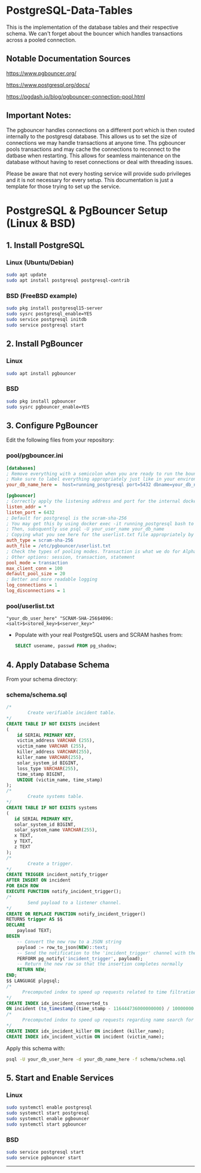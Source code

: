 # PostgreSQL-Data-Tables
This is the implementation of the database tables and their respective schema. We can't forget about the bouncer which handles transactions across a pooled connection.

## Notable Documentation Sources
https://www.pgbouncer.org/

https://www.postgresql.org/docs/

https://pgdash.io/blog/pgbouncer-connection-pool.html

## Important Notes:
The pgbouncer handles connections on a different port which is then routed internally to the postgresql database. This allows us to set the size of connections we may handle transactions at anyone time. Ths pgbouncer pools transactions and may cache the connections to reconnect to the datbase when restarting. This allows for seamless maintenance on the database without having to reset connections or deal with threading issues. 

Please be aware that not every hosting service will provide sudo privileges and it is not necessary for every setup. This documentation is just a template for those trying to set up the service.

# PostgreSQL & PgBouncer Setup (Linux & BSD)

## 1. Install PostgreSQL

### Linux (Ubuntu/Debian)
```sh
sudo apt update
sudo apt install postgresql postgresql-contrib
```
### BSD (FreeBSD example)
```sh
sudo pkg install postgresql15-server
sudo sysrc postgresql_enable=YES
sudo service postgresql initdb
sudo service postgresql start
```

## 2. Install PgBouncer

### Linux
```sh
sudo apt install pgbouncer
```
### BSD
```sh
sudo pkg install pgbouncer
sudo sysrc pgbouncer_enable=YES
```

## 3. Configure PgBouncer

Edit the following files from your repository:

### pool/pgbouncer.ini
```ini
[databases]
; Remove everything with a semicolon when you are ready to run the bouncer service. Otherwise, it will throw an error.
; Make sure to label everything appropriately just like in your environment from docker-compose.yml
your_db_name_here =  host=running_postgresql port=5432 dbname=your_db_name_here user=your_db_user_here password=your_db_password

[pgbouncer]
; Correctly apply the listening address and port for the internal docker or system network
listen_addr = *
listen_port = 6432
; Default for postgresql is the scram-sha-256
; You may get this by using docker exec -it running_postgresql bash to step inside the postgresql container.
; Then, subsquently use psql -U your_user_name your_db_name
; Copying what you see here for the userlist.txt file appropriately by running this command: SELECT usename, passwd FROM pg_shadow;
auth_type = scram-sha-256
auth_file = /etc/pgbouncer/userlist.txt
; Check the types of pooling modes. Transaction is what we do for Alpha-Strike more generally. Many connections opening and closing on a pool.
; Other options: session, transaction, statement
pool_mode = transaction
max_client_conn = 100
default_pool_size = 20
; Better and more readable logging
log_connections = 1
log_disconnections = 1
```

### pool/userlist.txt
```text
"your_db_user_here" "SCRAM-SHA-256$4096:<salt>$<stored_key>$<server_key>"
```
- Populate with your real PostgreSQL users and SCRAM hashes from:  
  ```sql
  SELECT usename, passwd FROM pg_shadow;
  ```

## 4. Apply Database Schema

From your schema directory:

### schema/schema.sql
```sql
/*
        Create verifiable incident table.
*/
CREATE TABLE IF NOT EXISTS incident
(
    id SERIAL PRIMARY KEY,
    victim_address VARCHAR (255),
    victim_name VARCHAR (255),
    killer_address VARCHAR(255),
    killer_name VARCHAR(255),
    solar_system_id BIGINT,
    loss_type VARCHAR(255),
    time_stamp BIGINT,
    UNIQUE (victim_name, time_stamp)
);
/*
        Create systems table.
*/
CREATE TABLE IF NOT EXISTS systems
(
   id SERIAL PRIMARY KEY,
   solar_system_id BIGINT,
   solar_system_name VARCHAR(255),
   x TEXT,
   y TEXT,
   z TEXT
);
/*
        Create a trigger.
*/
CREATE TRIGGER incident_notify_trigger
AFTER INSERT ON incident
FOR EACH ROW
EXECUTE FUNCTION notify_incident_trigger();
/*
        Send payload to a listener channel.
*/
CREATE OR REPLACE FUNCTION notify_incident_trigger()
RETURNS trigger AS $$
DECLARE
    payload TEXT;
BEGIN
    -- Convert the new row to a JSON string
    payload := row_to_json(NEW)::text;
    -- Send the notification to the 'incident_trigger' channel with the payload
    PERFORM pg_notify('incident_trigger', payload);   
    -- Return the new row so that the insertion completes normally
    RETURN NEW;
END;
$$ LANGUAGE plpgsql;
/*
      Precomputed index to speed up requests related to time filtration, LDAP format.
*/
CREATE INDEX idx_incident_converted_ts
ON incident (to_timestamp((time_stamp - 116444736000000000) / 10000000.0));
/*
      Precomputed index to speed up requests regarding name search for totals.
*/
CREATE INDEX idx_incident_killer ON incident (killer_name);
CREATE INDEX idx_incident_victim ON incident (victim_name);
```

Apply this schema with:
```sh
psql -U your_db_user_here -d your_db_name_here -f schema/schema.sql
```

## 5. Start and Enable Services

### Linux
```sh
sudo systemctl enable postgresql
sudo systemctl start postgresql
sudo systemctl enable pgbouncer
sudo systemctl start pgbouncer
```

### BSD
```sh
sudo service postgresql start
sudo service pgbouncer start
```

---
